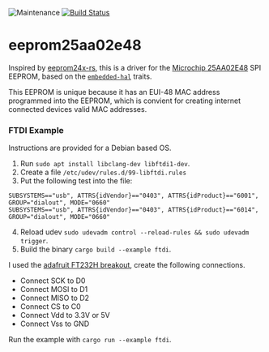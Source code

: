 ![Maintenance](https://img.shields.io/badge/maintenance-as--is-yellow.svg)
[![Build Status](https://travis-ci.com/newAM/eeprom25aa02e48-rs.svg?branch=master)](https://travis-ci.com/newAM/eeprom25aa02e48-rs)

# eeprom25aa02e48

Inspired by [eeprom24x-rs], this is a driver for the [Microchip 25AA02E48]
SPI EEPROM, based on the [`embedded-hal`] traits.

This EEPROM is unique because it has an EUI-48 MAC address programmed into
the EEPROM, which is convient for creating internet connected devices valid
MAC addresses.

### FTDI Example

Instructions are provided for a Debian based OS.

1. Run `sudo apt install libclang-dev libftdi1-dev`.
2. Create a file `/etc/udev/rules.d/99-libftdi.rules`
3. Put the following test into the file:

```
SUBSYSTEMS=="usb", ATTRS{idVendor}=="0403", ATTRS{idProduct}=="6001", GROUP="dialout", MODE="0660"
SUBSYSTEMS=="usb", ATTRS{idVendor}=="0403", ATTRS{idProduct}=="6014", GROUP="dialout", MODE="0660"
```

4. Reload udev `sudo udevadm control --reload-rules && sudo udevadm trigger`.
5. Build the binary `cargo build --example ftdi`.

I used the [adafruit FT232H breakout], create the following connections.

* Connect SCK to D0
* Connect MOSI to D1
* Connect MISO to D2
* Connect CS to C0
* Connect Vdd to 3.3V or 5V
* Connect Vss to GND

Run the example with `cargo run --example ftdi`.

[adafruit FT232H breakout]: https://www.adafruit.com/product/2264
[eeprom24x-rs]: https://github.com/eldruin/eeprom24x-rs
[Microchip 25AA02E48]: http://ww1.microchip.com/downloads/en/DeviceDoc/25AA02E48-25AA02E64-2K-SPI-Bus-Serial-EEPROM-Data%20Sheet_DS20002123G.pdf
[`embedded-hal`]: https://github.com/rust-embedded/embedded-hal
